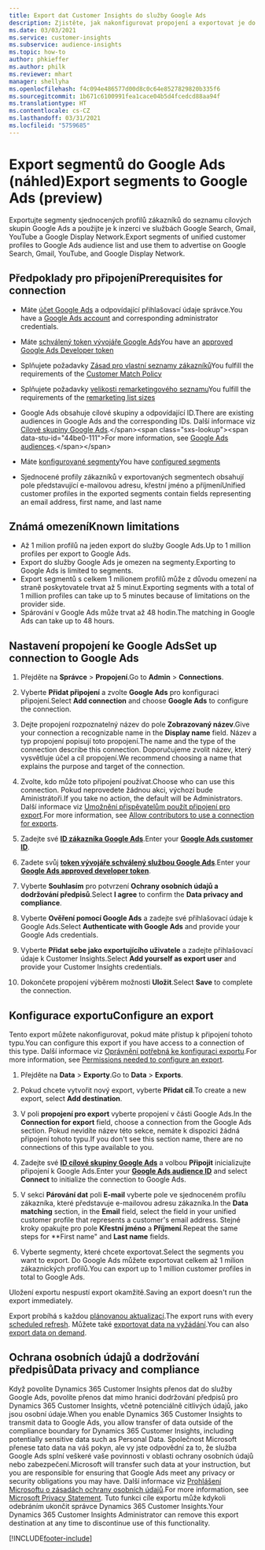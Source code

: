 ```yaml
---
title: Export dat Customer Insights do služby Google Ads
description: Zjistěte, jak nakonfigurovat propojení a exportovat je do Google Ads.
ms.date: 03/03/2021
ms.service: customer-insights
ms.subservice: audience-insights
ms.topic: how-to
author: phkieffer
ms.author: philk
ms.reviewer: mhart
manager: shellyha
ms.openlocfilehash: f4c094e486577d00d8c0c64e8527829820b335f6
ms.sourcegitcommit: 1b671c6100991fea1cace04b5d4fcedcd88aa94f
ms.translationtype: HT
ms.contentlocale: cs-CZ
ms.lasthandoff: 03/31/2021
ms.locfileid: "5759685"
---
```

# <a name="export-segments-to-google-ads-preview"></a><span data-ttu-id="44be0-103">Export segmentů do Google Ads (náhled)</span><span class="sxs-lookup"><span data-stu-id="44be0-103">Export segments to Google Ads (preview)</span></span>

<span data-ttu-id="44be0-104">Exportujte segmenty sjednocených profilů zákazníků do seznamu cílových skupin Google Ads a použijte je k inzerci ve službách Google Search, Gmail, YouTube a Google Display Network.</span><span class="sxs-lookup"><span data-stu-id="44be0-104">Export segments of unified customer profiles to Google Ads audience list and use them to advertise on Google Search, Gmail, YouTube, and Google Display Network.</span></span> 

## <a name="prerequisites-for-connection"></a><span data-ttu-id="44be0-105">Předpoklady pro připojení</span><span class="sxs-lookup"><span data-stu-id="44be0-105">Prerequisites for connection</span></span>

-   <span data-ttu-id="44be0-106">Máte [účet Google Ads](https://ads.google.com/) a odpovídající přihlašovací údaje správce.</span><span class="sxs-lookup"><span data-stu-id="44be0-106">You have a [Google Ads account](https://ads.google.com/) and corresponding administrator credentials.</span></span>
-   <span data-ttu-id="44be0-107">Máte [schválený token vývojáře Google Ads](https://developers.google.com/google-ads/api/docs/first-call/dev-token)</span><span class="sxs-lookup"><span data-stu-id="44be0-107">You have an [approved Google Ads Developer token](https://developers.google.com/google-ads/api/docs/first-call/dev-token)</span></span> 
-   <span data-ttu-id="44be0-108">Splňujete požadavky [Zásad pro vlastní seznamy zákazníků](https://support.google.com/adspolicy/answer/6299717)</span><span class="sxs-lookup"><span data-stu-id="44be0-108">You fulfill the requirements of the [Customer Match Policy](https://support.google.com/adspolicy/answer/6299717)</span></span>
-   <span data-ttu-id="44be0-109">Splňujete požadavky [velikosti remarketingového seznamu](https://support.google.com/google-ads/answer/7558048)</span><span class="sxs-lookup"><span data-stu-id="44be0-109">You fulfill the requirements of the [remarketing list sizes](https://support.google.com/google-ads/answer/7558048)</span></span> 

-   <span data-ttu-id="44be0-110">Google Ads obsahuje cílové skupiny a odpovídající ID.</span><span class="sxs-lookup"><span data-stu-id="44be0-110">There are existing audiences in Google Ads and the corresponding IDs.</span></span> <span data-ttu-id="44be0-111">Další informace viz [Cílové skupiny Google Ads](https://support.google.com/google-ads/answer/7558048?hl=en#:~:text=Audience%20lists%20is%20a%20section,Display%20Network%20through%20remarketing%20campaigns.).</span><span class="sxs-lookup"><span data-stu-id="44be0-111">For more information, see [Google Ads audiences](https://support.google.com/google-ads/answer/7558048?hl=en#:~:text=Audience%20lists%20is%20a%20section,Display%20Network%20through%20remarketing%20campaigns.).</span></span>
-   <span data-ttu-id="44be0-112">Máte [konfigurované segmenty](segments.md)</span><span class="sxs-lookup"><span data-stu-id="44be0-112">You have [configured segments](segments.md)</span></span>
-   <span data-ttu-id="44be0-113">Sjednocené profily zákazníků v exportovaných segmentech obsahují pole představující e-mailovou adresu, křestní jméno a příjmení</span><span class="sxs-lookup"><span data-stu-id="44be0-113">Unified customer profiles in the exported segments contain fields representing an email address, first name, and last name</span></span>

## <a name="known-limitations"></a><span data-ttu-id="44be0-114">Známá omezení</span><span class="sxs-lookup"><span data-stu-id="44be0-114">Known limitations</span></span>

- <span data-ttu-id="44be0-115">Až 1 milion profilů na jeden export do služby Google Ads.</span><span class="sxs-lookup"><span data-stu-id="44be0-115">Up to 1 million profiles per export to Google Ads.</span></span>
- <span data-ttu-id="44be0-116">Export do služby Google Ads je omezen na segmenty.</span><span class="sxs-lookup"><span data-stu-id="44be0-116">Exporting to Google Ads is limited to segments.</span></span>
- <span data-ttu-id="44be0-117">Export segmentů s celkem 1 milionem profilů může z důvodu omezení na straně poskytovatele trvat až 5 minut.</span><span class="sxs-lookup"><span data-stu-id="44be0-117">Exporting segments with a total of 1 million profiles can take up to 5 minutes because of limitations on the provider side.</span></span> 
- <span data-ttu-id="44be0-118">Spárování v Google Ads může trvat až 48 hodin.</span><span class="sxs-lookup"><span data-stu-id="44be0-118">The matching in Google Ads can take up to 48 hours.</span></span>

## <a name="set-up-connection-to-google-ads"></a><span data-ttu-id="44be0-119">Nastavení propojení ke Google Ads</span><span class="sxs-lookup"><span data-stu-id="44be0-119">Set up connection to Google Ads</span></span>

1. <span data-ttu-id="44be0-120">Přejděte na **Správce** > **Propojení**.</span><span class="sxs-lookup"><span data-stu-id="44be0-120">Go to **Admin** > **Connections**.</span></span>

1. <span data-ttu-id="44be0-121">Vyberte **Přidat připojení** a zvolte **Google Ads** pro konfiguraci připojení.</span><span class="sxs-lookup"><span data-stu-id="44be0-121">Select **Add connection** and choose **Google Ads** to configure the connection.</span></span>

1. <span data-ttu-id="44be0-122">Dejte propojení rozpoznatelný název do pole **Zobrazovaný název**.</span><span class="sxs-lookup"><span data-stu-id="44be0-122">Give your connection a recognizable name in the **Display name** field.</span></span> <span data-ttu-id="44be0-123">Název a typ propojení popisují toto propojení.</span><span class="sxs-lookup"><span data-stu-id="44be0-123">The name and the type of the connection describe this connection.</span></span> <span data-ttu-id="44be0-124">Doporučujeme zvolit název, který vysvětluje účel a cíl propojení.</span><span class="sxs-lookup"><span data-stu-id="44be0-124">We recommend choosing a name that explains the purpose and target of the connection.</span></span>

1. <span data-ttu-id="44be0-125">Zvolte, kdo může toto připojení používat.</span><span class="sxs-lookup"><span data-stu-id="44be0-125">Choose who can use this connection.</span></span> <span data-ttu-id="44be0-126">Pokud neprovedete žádnou akci, výchozí bude Aministrátoři.</span><span class="sxs-lookup"><span data-stu-id="44be0-126">If you take no action, the default will be Administrators.</span></span> <span data-ttu-id="44be0-127">Další informace viz [Umožnění přispěvatelům použít připojení pro export](connections.md#allow-contributors-to-use-a-connection-for-exports).</span><span class="sxs-lookup"><span data-stu-id="44be0-127">For more information, see [Allow contributors to use a connection for exports](connections.md#allow-contributors-to-use-a-connection-for-exports).</span></span>

1. <span data-ttu-id="44be0-128">Zadejte své **[ID zákazníka Google Ads](https://support.google.com/google-ads/answer/1704344)**.</span><span class="sxs-lookup"><span data-stu-id="44be0-128">Enter your **[Google Ads customer ID](https://support.google.com/google-ads/answer/1704344)**.</span></span>

1. <span data-ttu-id="44be0-129">Zadete svůj **[token vývojáře schválený službou Google Ads](https://developers.google.com/google-ads/api/docs/first-call/dev-token)**.</span><span class="sxs-lookup"><span data-stu-id="44be0-129">Enter your **[Google Ads approved developer token](https://developers.google.com/google-ads/api/docs/first-call/dev-token)**.</span></span>

1. <span data-ttu-id="44be0-130">Vyberte **Souhlasím** pro potvrzení **Ochrany osobních údajů a dodržování předpisů**.</span><span class="sxs-lookup"><span data-stu-id="44be0-130">Select **I agree** to confirm the **Data privacy and compliance**.</span></span>

1. <span data-ttu-id="44be0-131">Vyberte **Ověření pomocí Google Ads** a zadejte své přihlašovací údaje k Google Ads.</span><span class="sxs-lookup"><span data-stu-id="44be0-131">Select **Authenticate with Google Ads** and provide your Google Ads credentials.</span></span>

1. <span data-ttu-id="44be0-132">Vyberte **Přidat sebe jako exportujícího uživatele** a zadejte přihlašovací údaje k Customer Insights.</span><span class="sxs-lookup"><span data-stu-id="44be0-132">Select **Add yourself as export user** and provide your Customer Insights credentials.</span></span>

1. <span data-ttu-id="44be0-133">Dokončete propojení výběrem možnosti **Uložit**.</span><span class="sxs-lookup"><span data-stu-id="44be0-133">Select **Save** to complete the connection.</span></span> 

## <a name="configure-an-export"></a><span data-ttu-id="44be0-134">Konfigurace exportu</span><span class="sxs-lookup"><span data-stu-id="44be0-134">Configure an export</span></span>

<span data-ttu-id="44be0-135">Tento export můžete nakonfigurovat, pokud máte přístup k připojení tohoto typu.</span><span class="sxs-lookup"><span data-stu-id="44be0-135">You can configure this export if you have access to a connection of this type.</span></span> <span data-ttu-id="44be0-136">Další informace viz [Oprávnění potřebná ke konfiguraci exportu](export-destinations.md#set-up-a-new-export).</span><span class="sxs-lookup"><span data-stu-id="44be0-136">For more information, see [Permissions needed to configure an export](export-destinations.md#set-up-a-new-export).</span></span>

1. <span data-ttu-id="44be0-137">Přejděte na **Data** > **Exporty**.</span><span class="sxs-lookup"><span data-stu-id="44be0-137">Go to **Data** > **Exports**.</span></span>

1. <span data-ttu-id="44be0-138">Pokud chcete vytvořit nový export, vyberte **Přidat cíl**.</span><span class="sxs-lookup"><span data-stu-id="44be0-138">To create a new export, select **Add destination**.</span></span>

1. <span data-ttu-id="44be0-139">V poli **propojení pro export** vyberte propojení v části Google Ads.</span><span class="sxs-lookup"><span data-stu-id="44be0-139">In the **Connection for export** field, choose a connection from the Google Ads section.</span></span> <span data-ttu-id="44be0-140">Pokud nevidíte název této sekce, nemáte k dispozici žádná připojení tohoto typu.</span><span class="sxs-lookup"><span data-stu-id="44be0-140">If you don't see this section name, there are no connections of this type available to you.</span></span>

1. <span data-ttu-id="44be0-141">Zadejte své **[ID cílové skupiny Google Ads](https://support.google.com/google-ads/answer/7558048?hl=en#:~:text=Audience%20lists%20is%20a%20section,Display%20Network%20through%20remarketing%20campaigns.)** a volbou **Připojit** inicializujte připojení k Google Ads.</span><span class="sxs-lookup"><span data-stu-id="44be0-141">Enter your **[Google Ads audience ID](https://support.google.com/google-ads/answer/7558048?hl=en#:~:text=Audience%20lists%20is%20a%20section,Display%20Network%20through%20remarketing%20campaigns.)** and select **Connect** to initialize the connection to Google Ads.</span></span>

1. <span data-ttu-id="44be0-142">V sekci **Párování dat** poli **E-mail** vyberte pole ve sjednoceném profilu zákazníka, které představuje e-mailovou adresu zákazníka.</span><span class="sxs-lookup"><span data-stu-id="44be0-142">In the **Data matching** section, in the **Email** field, select the field in your unified customer profile that represents a customer's email address.</span></span> <span data-ttu-id="44be0-143">Stejné kroky opakujte pro pole **Křestní jméno** a **Příjmení**.</span><span class="sxs-lookup"><span data-stu-id="44be0-143">Repeat the same steps for \*\*First name" and **Last name** fields.</span></span>

1. <span data-ttu-id="44be0-144">Vyberte segmenty, které chcete exportovat.</span><span class="sxs-lookup"><span data-stu-id="44be0-144">Select the segments you want to export.</span></span> <span data-ttu-id="44be0-145">Do Google Ads můžete exportovat celkem až 1 milion zákaznických profilů.</span><span class="sxs-lookup"><span data-stu-id="44be0-145">You can export up to 1 million customer profiles in total to Google Ads.</span></span>

<span data-ttu-id="44be0-146">Uložení exportu nespustí export okamžitě.</span><span class="sxs-lookup"><span data-stu-id="44be0-146">Saving an export doesn't run the export immediately.</span></span>

<span data-ttu-id="44be0-147">Export probíhá s každou [plánovanou aktualizací](system.md#schedule-tab).</span><span class="sxs-lookup"><span data-stu-id="44be0-147">The export runs with every [scheduled refresh](system.md#schedule-tab).</span></span> <span data-ttu-id="44be0-148">Můžete také [exportovat data na vyžádání](export-destinations.md#run-exports-on-demand).</span><span class="sxs-lookup"><span data-stu-id="44be0-148">You can also [export data on demand](export-destinations.md#run-exports-on-demand).</span></span> 

## <a name="data-privacy-and-compliance"></a><span data-ttu-id="44be0-149">Ochrana osobních údajů a dodržování předpisů</span><span class="sxs-lookup"><span data-stu-id="44be0-149">Data privacy and compliance</span></span>

<span data-ttu-id="44be0-150">Když povolíte Dynamics 365 Customer Insights přenos dat do služby Google Ads, povolíte přenos dat mimo hranici dodržování předpisů pro Dynamics 365 Customer Insights, včetně potenciálně citlivých údajů, jako jsou osobní údaje.</span><span class="sxs-lookup"><span data-stu-id="44be0-150">When you enable Dynamics 365 Customer Insights to transmit data to Google Ads, you allow transfer of data outside of the compliance boundary for Dynamics 365 Customer Insights, including potentially sensitive data such as Personal Data.</span></span> <span data-ttu-id="44be0-151">Společnost Microsoft přenese tato data na váš pokyn, ale vy jste odpovědní za to, že služba Google Ads splní veškeré vaše povinnosti v oblasti ochrany osobních údajů nebo zabezpečení.</span><span class="sxs-lookup"><span data-stu-id="44be0-151">Microsoft will transfer such data at your instruction, but you are responsible for ensuring that Google Ads meet any privacy or security obligations you may have.</span></span> <span data-ttu-id="44be0-152">Další informace viz [Prohlášení Microsoftu o zásadách ochrany osobních údajů](https://go.microsoft.com/fwlink/?linkid=396732).</span><span class="sxs-lookup"><span data-stu-id="44be0-152">For more information, see [Microsoft Privacy Statement](https://go.microsoft.com/fwlink/?linkid=396732).</span></span>
<span data-ttu-id="44be0-153">Tuto funkci cíle exportu může kdykoli odebráním ukončit správce Dynamics 365 Customer Insights.</span><span class="sxs-lookup"><span data-stu-id="44be0-153">Your Dynamics 365 Customer Insights Administrator can remove this export destination at any time to discontinue use of this functionality.</span></span>


[!INCLUDE[footer-include](../includes/footer-banner.md)]
